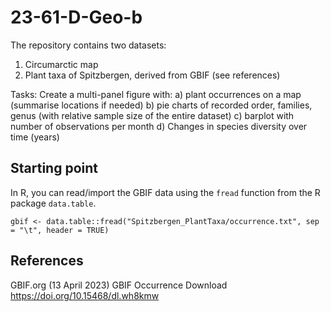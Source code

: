# 23-61-D-Geo-b

The repository contains two datasets:
1) Circumarctic map
2) Plant taxa of Spitzbergen, derived from GBIF (see references)

Tasks:
Create a multi-panel figure with:
a) plant occurrences on a map (summarise locations if needed)
b) pie charts of recorded order, families, genus (with relative sample size of the entire dataset)
c) barplot with number of observations per month
d) Changes in species diversity over time (years)


## Starting point

In R, you can read/import the GBIF data using the `fread` function from the R package `data.table`.

```
gbif <- data.table::fread("Spitzbergen_PlantTaxa/occurrence.txt", sep = "\t", header = TRUE)
```


## References

GBIF.org (13 April 2023) GBIF Occurrence Download  https://doi.org/10.15468/dl.wh8kmw